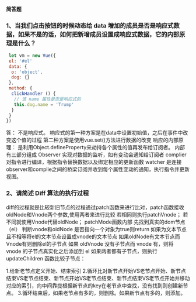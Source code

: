 #### 简答题

### 1、当我们点击按钮的时候动态给 data 增加的成员是否是响应式数据，如果不是的话，如何把新增成员设置成响应式数据，它的内部原理是什么？
```js
 let vm = new Vue({
 el: '#el'
 data: {
  o: 'object',
  dog: {}
 },
 method: {
  clickHandler () {
   // 该 name 属性是否是响应式的
   this.dog.name = 'Trump'
  }
 }
})
```
答： 不是响应式。
响应式的第一种方案是在data中设置初始值，之后在事件中改变这个值的过程
第二种方案是使用vue.set()方法进行数据的改变
响应的内部原理：
是利用Object.defineProperty来劫持各个属性的值再发布给订阅者。
内部有三部分组成 Observer 实现对数据的监听，如有变动会通知给订阅者
complier 对指令进行编译，根据指令替换数据以及绑定相应的更新函数
watcher 是连接observer和complie之间的桥梁订阅并收到每个属性变动的通知，执行指令并更新视图。

### 2、请简述 Diff 算法的执行过程

diff的过程就是比较新旧节点的过程通过patch函数来进行比对，patch函数接收oldNode和Vnode两个参数,使用两者来进行比较
若相同则执行patchVnode； 若不同就使用Vnode代替oldNode；
patchMode函数内部 先找到真实的dom节点 （el）
判断vnode和oldNode 是否指向一个对象为true则return 
如果为文本节点且不相等将el的文本节点设置成vnode的文本节点
如果oldNode有文本节点而Vnode有则删除el的子节点
如果 oldVnode 没有子节点而 vnode 有，则将 vnode 的子节点真实化之后添加到 el
如果两者都有子节点，则执行 updateChildren 函数比较子节点：

   1.给新老节点定义开始、结束索引
   2.循环比对新节点开始VS老节点开始、新节点结束VS老节点结束、新节点开始VS老节点结束、新节点结束VS老节点开始并移动对应的索引，向中间靠拢根据新节点的key在老节点中查找，没有找到则创建新节点。
   3.循环结束后，如果老节点有多的，则删除。如果新节点有多的，则添加。


